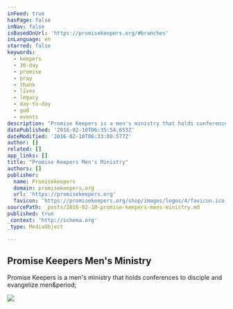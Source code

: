 ```yaml
---
inFeed: true
hasPage: false
inNav: false
isBasedOnUrl: 'https://promisekeepers.org/#branches'
inLanguage: en
starred: false
keywords:
  - keepers
  - 30-day
  - promise
  - pray
  - thank
  - lives
  - legacy
  - day-to-day
  - god
  - events
description: "Promise Keepers is a men's ministry that holds conferences to disciple and evangelize men."
datePublished: '2016-02-10T06:35:54.653Z'
dateModified: '2016-02-10T06:33:08.577Z'
author: []
related: []
app_links: []
title: "Promise Keepers Men's Ministry"
authors: []
publisher:
  name: Promisekeepers
  domain: promisekeepers.org
  url: 'https://promisekeepers.org'
  favicon: 'https://promisekeepers.org/shop/images/logos/4/favicon.ico'
sourcePath: _posts/2016-02-10-promise-keepers-mens-ministry.md
published: true
_context: 'http://schema.org'
_type: MediaObject

---
```

<article style=""><h1>Promise Keepers Men's Ministry</h1><p>Promise Keepers is a men's ministry that holds conferences to disciple and evangelize men&amp;period;</p><img src="https://promisekeepers.org/upload/Phoenix2015-1.jpg" /></article>